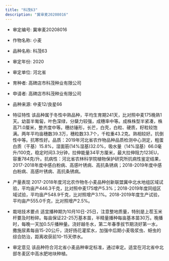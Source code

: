 ```yaml
---
title: "科茂63"
description: "冀审麦20208016"
---
```

* 审定编号:  冀审麦20208016

*  作物名称:  小麦

*  品种名称:  科茂63

*  审定年份:  2020

*  审定单位:  河北省

* 育种者:  高碑店市科茂种业有限公司

*  申请者:  高碑店市科茂种业有限公司

*  品种来源:  中麦12/良星66

*  特征特性
该品种属于冬性中熟品种，平均生育期241天，比对照中麦175晚熟1天。幼苗半匍匐，叶色深绿，分蘖力较强，成穗率中等。成株株型半紧凑，株高71.0厘米，整齐度中等。穗纺锤形，长芒，白壳，白粒、硬质，籽粒较饱满。两年平均亩穗数39.3万，穗粒数33.7个，千粒重43.2克。熟相较好。抗倒性中等。抗寒性好。品质：2019年河北省农作物品种品质检测中心测定，粗蛋白质（干基）15.8%，湿面筋(14%湿基)32.0%，吸水量（14%湿基）66.0毫升/100克，稳定时间3.3分钟，拉伸能量34平方厘米，最大拉伸阻力123EU，容重784克/升。抗病性：河北省农林科学院植物保护研究所抗病性鉴定结果，2017-2018年度中感白粉病、高感叶锈病、高抗条锈病；2018-2019年度中感白粉病、高感叶锈病、高抗条锈病。

*  产量表现
2017-2018年度河北农作物冬小麦品种创新联盟冀中北水地组区域试验，平均亩产446.3千克，比对照中麦175增产5.3%；2018-2019年度同组区域试验，平均亩产548.9千克，比对照增产3.1%。2018-2019年度生产试验，平均亩产555.0千克，比对照增产2.5%。

*  栽培技术要点
适宜播种期为10月10日-25日，注意整地质量，特别是上茬玉米杆要及时粉碎。每亩保证22-25万基本苗，半精量播种每亩基本苗30万。晚播时，每晚一天加0.5斤播种量。浇好越冬水，第二年春季拔节期浇好第一水，撒施尿素每亩15-20公斤，浇好扬花灌浆水，加强中后期小麦吸浆虫、蚜虫的综合防治，距离收获前10-15天停水。

*  审定意见
该品种符合河北省小麦品种审定标准，通过审定。适宜在河北省中北部冬麦区中高水肥地块种植。

